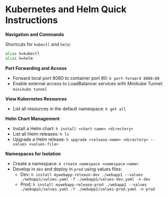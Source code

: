 # Kubernetes and Helm Quick Instructions

**Navigation and Commands**

Shortcuts for `kubectl` and `helm`:

```bash
alias k=kubectl
alias h=helm
```

**Port Forwarding and Access**

- Forward local port 8080 to container port 80: `k port-forward 8080:80`
- Enable external access to LoadBalancer services with Minikube Tunnel: `minikube tunnel`

**View Kubernetes Resources**

- List all resources in the default namespace: `k get all`

**Helm Chart Management**

- Install a Helm chart: `h install <chart-name> <directory>`
- List all Helm releases: `h ls`
- Upgrade a Helm release: `h upgrade <release-name> <directory> --values <values-file>`

**Namespaces for Isolation**

- Create a namespace: `k create namespace <namespace-name>`
- Develop in `dev` and deploy in `prod` using values files:
  - Dev: `h install mywebapp-release-dev ./webapp1 --values ./webapp1/values.yaml -f ./webapp1/values-dev.yaml -n dev`
  - Prod: `h install mywebapp-release-prod ./webapp1 --values ./webapp1/values.yaml -f ./webapp1/values-prod.yaml -n prod`

